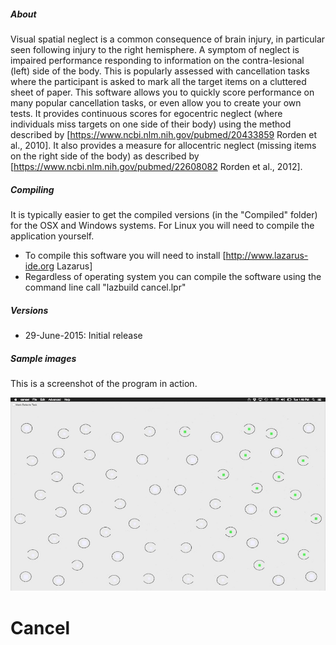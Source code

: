 ##### About

Visual spatial neglect is a common consequence of brain injury, in particular seen following injury to the right hemisphere. A symptom of neglect is impaired performance responding to information on the contra-lesional (left) side of the body. This is popularly assessed with cancellation tasks where the participant is asked to mark all the target items on a cluttered sheet of paper. This software allows you to quickly score performance on many popular cancellation tasks, or even allow you to create your own tests. It provides continuous scores for egocentric neglect (where individuals miss targets on one side of their body) using the method described by [https://www.ncbi.nlm.nih.gov/pubmed/20433859 Rorden et al., 2010]. It also provides a measure for allocentric neglect (missing items on the right side of the body) as described by [https://www.ncbi.nlm.nih.gov/pubmed/22608082 Rorden et al., 2012].
##### Compiling

It is typically easier to get the compiled versions (in the "Compiled" folder) for the OSX and Windows systems. For Linux you will need to compile the application yourself.
 - To compile this software you will need to install [http://www.lazarus-ide.org Lazarus]
 - Regardless of operating system you can compile the software using the command line call "lazbuild cancel.lpr"

##### Versions

 - 29-June-2015: Initial release

##### Sample images

This is a screenshot of the program in action.

![alt tag](https://raw.githubusercontent.com/neurolabusc/Cancel/master/screenshot.jpg)
# Cancel
